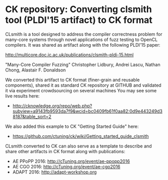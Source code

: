 # CK repository: Converting clsmith tool (PLDI'15 artifact) to CK format

CLsmith is a tool designed to address the compiler correctness problem 
for many-core systems through novel applications of fuzz testing to 
OpenCL compilers. It was shared as artifact along with the following
PLDI'15 paper:
 
http://multicore.doc.ic.ac.uk/publications/clsmith-pldi-15.html 

"Many-Core Compiler Fuzzing"
Christopher Lidbury, Andrei Lascu, Nathan Chong, Alastair F. Donaldson

We converted this artifact to CK format (finer-grain and reusable components),
shared it as standard CK repository at GITHUB
and validated it via experiment crowdsourcing on several machines
You may see some live results here:
* http://cknowledge.org/repo/web.php?subview=a9143fb9593da7f9&wcid=bc0409fb61f0aa82:0d9e443249d38187&table_sort=2

We also added this example to CK "Getting Started Guide" here:
* https://github.com/ctuning/ck/wiki/Getting_started_guide_clsmith

CLsmith converted to CK can also serve as a template to describe 
and share other artifacts in CK format along with publications:
* AE PPoPP 2016: http://cTuning.org/event/ae-ppopp2016
* AE CGO 2016: http://cTuning.org/event/ae-cgo2016
* ADAPT 2016: http://adapt-workshop.org
